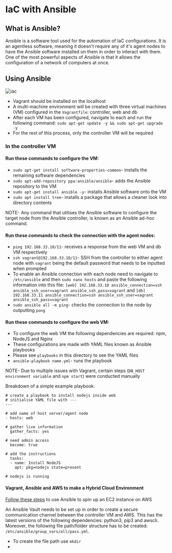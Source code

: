 # IaC with Ansible

## What is Ansible?

Ansible is a software tool used for the automation of IaC configurations. It is an agentless software, meaning it doesn't require any of it's agent nodes to have the Ansible software installed on them in order to interact with them. One of the most powerful aspects of Ansible is that it allows the configuration of a network of computers at once. 

## Using Ansible

![iac](https://user-images.githubusercontent.com/99980305/188607910-a4d5866d-8856-4e84-b146-a5859a12b960.png)


- Vagrant should be installed on the localhost
- A multi-machine environment will be created with three virtual machines (VM) configured in the `Vagrantfile`: controller, web and db
- After each VM has been configured, navigate to each and run the following command: `sudo apt-get update -y && sudo apt-get upgrade -y`
- For the rest of this process, only the controller VM will be required

### In the controller VM

#### Run these commands to configure the VM:

- `sudo apt-get install software-properties-common`- installs the remaining software dependencies
- `sudo apt-add-repository ppa:ansible/ansible`- adds the Ansible repository to the VM
- `sudo apt-get install ansible -y`- installs Ansible software onto the VM
- `sudo apt install tree`- installs a package that allows a cleaner look into directory contents

NOTE- Any command that utilises the Ansible software to configure the target node from the Ansible controller, is known as an Ansible ad-hoc command.

#### Run these commands to check the connection with the agent nodes:

- `ping 192.168.33.10/11`- receives a response from the web VM and db VM respectively
- `ssh vagrant@192.168.33.10/11`- SSH from the controller to either agent node with `vagrant` being the default password that needs to be inputted when prompted
- To enable an Ansible connection with each node need to navigate to `/etc/ansible` and then `sudo nano hosts` and paste the following information into this file: `[web]
192.168.33.10 ansible_connection=ssh ansible_ssh_user=vagrant ansible_ssh_pass=vagrant` and `[db]
192.168.33.11 ansible_connection=ssh ansible_ssh_user=vagrant ansible_ssh_pass=vagrant`
- `sudo ansible all -m ping`- checks the connection to the node by outputting `pong`

#### Run these commands to configure the web VM:

- To configure the web VM the following dependencies are required: npm, NodeJS and Nginx
- These configurations are made with YAML files known as Ansible playbooks
- Please see `playbooks` in this directory to see the YAML files
- `ansible-playbook name.yml`- runs the playbook

NOTE- Due to multiple issues with Vagrant, certain steps (`DB_HOST environment variable` and `npm start`) were conducted manually

Breakdown of a simple example playbook:

```
# create a playbook to install nodejs inside web
# initialise YAML file with ---
--- 

# add name of host server/agent node
- hosts: web

# gather live information
  gather_facts: yes

# need admin access
  become: true

# add the instructions
  tasks:
  - name: Install NodeJS
    apt: pkg=nodejs state=present

# nodejs is running
```

#### Vagrant, Ansible and AWS to make a Hybrid Cloud Environment

[Follow these steps](https://medium.datadriveninvestor.com/devops-using-ansible-to-provision-aws-ec2-instances-3d70a1cb155f) to use Ansible to spin up an EC2 instance on AWS

An Ansible Vault needs to be set up in order to create a secure communication channel between the controller VM and AWS. This has the latest versions of the following dependencies: python3, pip3 and awscli. Moreover, the following file path/folder structure has to be created: `/etc/ansible/group_vars/all/pass.yml`.

- To create the file path use `mkdir`
- 

